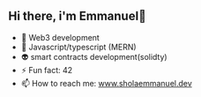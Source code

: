 ## Hi there, i'm Emmanuel👋

- 🧩 Web3 development
- 🤖 Javascript/typescript (MERN)
- 👽 smart contracts development(solidty)
- ⚡ Fun fact: 42
- 📫 How to reach me: www.sholaemmanuel.dev
 
<!--
**shola-devv/shola-devv** is a ✨ _special_ ✨ repository because its `README.md` (this file) appears on your GitHub profile.

Here are some ideas to get you started:

- 🔭 I’m currently working on ...
- 🌱 I’m currently learning ...
- 👯 I’m looking to collaborate on ...
- 🤔 I’m looking for help with ...
- 💬 Ask me about ...
- 📫 How to reach me: https://shola-emmanuel.vercel.app
- 😄 Pronouns: js/ts
- ⚡ Fun fact: ...
-->
